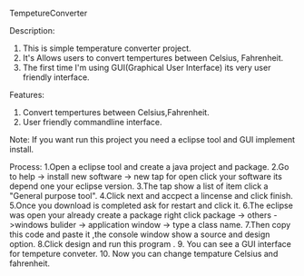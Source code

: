 TempetureConverter

Description:
 1.  This is simple temperature converter project.
 2.  It's  Allows  users to convert tempertures between Celsius, Fahrenheit.
 3.  The first time I'm using GUI(Graphical User Interface) its very user friendly interface.

Features:
1. Convert tempertures between Celsius,Fahrenheit.
2. User friendly commandline interface.

Note: If you want run this project you need a eclipse tool and GUI implement install.

Process:
1.Open a eclipse tool and create a java project and package.
2.Go to help -> install new software -> new tap for open click your software its depend one your eclipse version.
3.The tap show a list of item click a "General purpose tool".
4.Click next and accpect a lincense and click finish.
5.Once you download is completed ask for restart and click it.
6.The eclipse was open your already create a package right click package -> others ->windows bulider -> application window -> type a class name.
7.Then copy this code and paste it ,the console window show a source and design option.
8.Click design and run this program .
9. You can see a GUI interface for tempeture conveter.
10. Now you can change tempature Celsius and fahrenheit.

